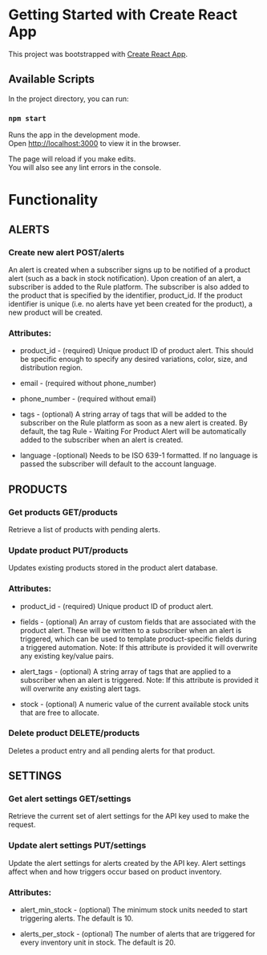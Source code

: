 # Getting Started with Create React App

This project was bootstrapped with [Create React App](https://github.com/facebook/create-react-app).

## Available Scripts

In the project directory, you can run:

### `npm start`

Runs the app in the development mode.\
Open [http://localhost:3000](http://localhost:3000) to view it in the browser.

The page will reload if you make edits.\
You will also see any lint errors in the console.



# Functionality 
## ALERTS  
### Create new alert POST/alerts
An alert is created when a subscriber signs up to be notified of a product alert (such as a back in stock notification). Upon creation of an alert, a subscriber is added to the Rule platform. The subscriber is also added to the product that is specified by the identifier, product_id. If the product identifier is unique (i.e. no alerts have yet been created for the product), a new product will be created.

### Attributes:
- product_id - (required) Unique product ID of product alert. This should be specific enough to specify any desired variations, color, size, and distribution region.

- email - (required without phone_number)

- phone_number - (required without email)

- tags - (optional) A string array of tags that will be added to the subscriber on the Rule platform as soon as a new alert is created. By default, the tag Rule - Waiting For Product Alert will be automatically added to the subscriber when an alert is created.

-  language -(optional) Needs to be ISO 639-1 formatted. If no language is passed the subscriber will default to the account language.


## PRODUCTS  
### Get products GET/products
Retrieve a list of products with pending alerts.


### Update product PUT/products
Updates existing products stored in the product alert database.

### Attributes:
- product_id - (required) Unique product ID of product alert.

- fields - (optional) An array of custom fields that are associated with the product alert. These will be written to a subscriber when an alert is triggered, which can be used to template product-specific fields during a triggered automation. Note: If this attribute is provided it will overwrite any existing key/value pairs.

- alert_tags - (optional) A string array of tags that are applied to a subscriber when an alert is triggered. Note: If this attribute is provided it will overwrite any existing alert tags.

- stock - (optional) A numeric value of the current available stock units that are free to allocate.


### Delete product DELETE/products
Deletes a product entry and all pending alerts for that product.

## SETTINGS  
### Get alert settings GET/settings
Retrieve the current set of alert settings for the API key used to make the request.


### Update alert settings PUT/settings
Update the alert settings for alerts created by the API key. Alert settings affect when and how triggers occur based on product inventory.

### Attributes:
- alert_min_stock - (optional) The minimum stock units needed to start triggering alerts. The default is 10.

- alerts_per_stock - (optional) The number of alerts that are triggered for every inventory unit in stock. The default is 20.


